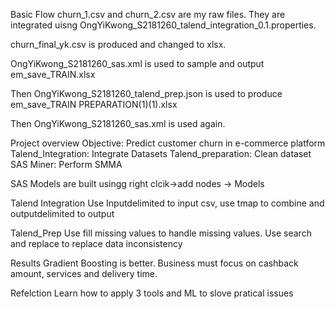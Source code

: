 Basic Flow
churn_1.csv and churn_2.csv are my raw files. They are integrated uisng OngYiKwong_S2181260_talend_integration_0.1.properties.

churn_final_yk.csv is produced and changed to xlsx.

OngYiKwong_S2181260_sas.xml is used to sample and output em_save_TRAIN.xlsx

Then OngYiKwong_S2181260_talend_prep.json is used to produce em_save_TRAIN PREPARATION(1)(1).xlsx

Then OngYiKwong_S2181260_sas.xml is used again.

Project overview
Objective: Predict customer churn in e-commerce platform
Talend_Integration: Integrate Datasets
Talend_preparation: Clean dataset
SAS Miner: Perform SMMA

SAS
Models are built usingg right clcik->add nodes -> Models

Talend Integration
Use Inputdelimited to input csv, use tmap to combine and outputdelimited to output

Talend_Prep
Use fill missing values to handle missing values. Use search and replace to replace data inconsistency

Results
Gradient Boosting is better. Business must focus on cashback amount, services and delivery time.

Refelction
Learn how to apply 3 tools and ML to slove pratical issues
